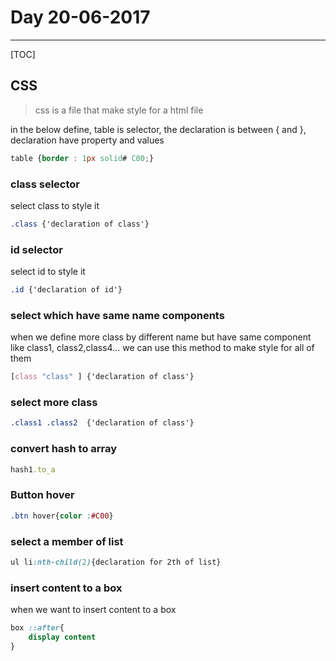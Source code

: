 
# Day 20-06-2017

----------

[TOC]

## CSS

> css is a file that make style for a html file
> 
in the below define, table is selector, the declaration is between { and }, declaration have property and values
```css
table {border : 1px solid# C00;}
```


### class selector
select class to style it
```css
.class {'declaration of class'}
```

### id selector
select id to style it
```css
.id {'declaration of id'}
```
### select which have same name components
when we define more class by different name but have same component like class1, class2,class4... we can use this method to make style for all of them

```css
[class "class" ] {'declaration of class'}
```
### select more class

```css
.class1 .class2  {'declaration of class'}
```

### convert hash to array

```ruby
hash1.to_a

```
### Button hover 
```css
.btn hover{color :#C00}
```
### select a member of list


```css
ul li:nth-child(2){declaration for 2th of list}
```
### insert content to a box
when we want to insert content to a box 
```css
box ::after{
	display content
}
```

